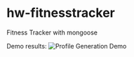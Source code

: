 # hw-fitnesstracker

Fitness Tracker with mongoose

Demo results:
![Profile Generation Demo](/image/fitness.gif)
